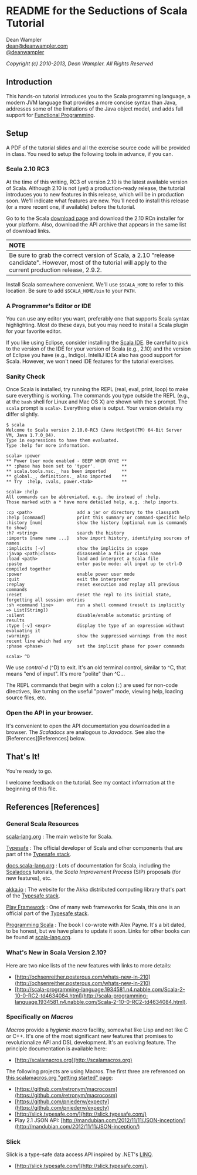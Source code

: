 # README for the Seductions of Scala Tutorial

Dean Wampler<br/>
[dean@deanwampler.com](mailto:dean@deanwampler.com)<br/>
[@deanwampler](https://twitter.com/deanwampler)

*Copyright (c) 2010-2013, Dean Wampler. All Rights Reserved*

## Introduction

This hands-on tutorial introduces you to the Scala programming language, a modern JVM language that provides a more concise syntax than Java, addresses some of the limitations of the Java object model, and adds full support for [Functional Programming](http://www.cs.kent.ac.uk/people/staff/dat/miranda/whyfp90.pdf).

## Setup

A PDF of the tutorial slides and all the exercise source code will be provided in class. You need to setup the following tools in advance, if you can.

### Scala 2.10 RC3

At the time of this writing, RC3 of version 2.10 is the latest available version of Scala. Although 2.10 is not (yet) a production-ready release, the tutorial introduces you to new features in this release, which will be in production soon. We'll indicate what features are new. You'll need to install this release (or a more recent one, if available) before the tutorial.

Go to to the Scala [download page](http://www.scala-lang.org/downloads#RC) and download the 2.10 RCn installer for your platform. Also, download the API archive that appears in the same list of download links.

| NOTE |
| :-- |
| Be sure to grab the correct version of Scala, a 2.10 "release candidate". However, most of the tutorial will apply to the current production release, 2.9.2. |

Install Scala somewhere convenient. We'll use `$SCALA_HOME` to refer to this location. Be sure to add `$SCALA_HOME/bin` to your `PATH`.

### A Programmer's Editor or IDE

You can use any editor you want, preferably one that supports Scala syntax highlighting. Most do these days, but you may need to install a Scala plugin for your favorite editor.

If you like using Eclipse, consider installing the [Scala IDE](http://scala-ide.org/download/milestone.html). Be careful to pick to the version of the IDE for your version of Scala (e.g., 2.10) and the version of Eclipse you have (e.g., Indigo). IntelliJ IDEA also has good support for Scala. However, we won't need IDE features for the tutorial exercises.

### Sanity Check

Once Scala is installed, try running the REPL (real, eval, print, loop) to make sure everything is working. The commands you type outside the REPL (e.g., at the `bash` shell for Linux and Mac OS X) are shown with the `$` prompt. The `scala` prompt is `scala>`. Everything else is output. Your version details my differ slightly.

	$ scala
	Welcome to Scala version 2.10.0-RC3 (Java HotSpot(TM) 64-Bit Server VM, Java 1.7.0_04).
	Type in expressions to have them evaluated.
	Type :help for more information.

	scala> :power
	** Power User mode enabled - BEEP WHIR GYVE **
	** :phase has been set to 'typer'.          **
	** scala.tools.nsc._ has been imported      **
	** global._, definitions._ also imported    **
	** Try  :help, :vals, power.<tab>           **

	scala> :help
	All commands can be abbreviated, e.g. :he instead of :help.
	Those marked with a * have more detailed help, e.g. :help imports.

	:cp <path>                 add a jar or directory to the classpath
	:help [command]            print this summary or command-specific help
	:history [num]             show the history (optional num is commands to show)
	:h? <string>               search the history
	:imports [name name ...]   show import history, identifying sources of names
	:implicits [-v]            show the implicits in scope
	:javap <path|class>        disassemble a file or class name
	:load <path>               load and interpret a Scala file
	:paste                     enter paste mode: all input up to ctrl-D compiled together
	:power                     enable power user mode
	:quit                      exit the interpreter
	:replay                    reset execution and replay all previous commands
	:reset                     reset the repl to its initial state, forgetting all session entries
	:sh <command line>         run a shell command (result is implicitly => List[String])
	:silent                    disable/enable automatic printing of results
	:type [-v] <expr>          display the type of an expression without evaluating it
	:warnings                  show the suppressed warnings from the most recent line which had any
	:phase <phase>             set the implicit phase for power commands

	scala> ^D

We use *control-d* (^D) to exit. It's an old terminal control, similar to ^C, that means "end of input". It's more "polite" than ^C...

The REPL commands that begin with a colon (`:`) are used for non-code directives, like turning on the useful "power" mode, viewing help, loading source files, etc.

### Open the API in your browser.

It's convenient to open the API documentation you downloaded in a browser. The *Scaladocs* are analogous to *Javadocs*. See also the [References][References] below.

## That's It!

You're ready to go. 

I welcome feedback on the tutorial. See my contact information at the beginning of this file.

## References [References]

### General Scala Resources

[scala-lang.org](https://scala-lang.org)
: The main website for Scala.

[Typesafe](https://typesafe.com)
: The official developer of Scala and other components that are part of the [Typesafe stack](https://typesafe.com/stack).

[docs.scala-lang.org](https://docs.scala-lang.org)
: Lots of documentation for Scala, including the [Scaladocs](https://scala-lang.org/archives/downloads/distrib/files/nightly/docs/library/index.html) tutorials, the *Scala Improvement Process* (SIP) proposals (for new features), etc.

[akka.io](https://akka.io)
: The website for the Akka distributed computing library that's part of the [Typesafe stack](https://typesafe.com/stack).

[Play Framework](https://www.playframework.org/)
: One of many web frameworks for Scala, this one is an official part of the [Typesafe stack](https://typesafe.com/stack).

[Programming Scala](http://ofps.oreilly.com/titles/9780596155957/)
: The book I co-wrote with Alex Payne. It's a bit dated, to be honest, but we have plans to update it soon. Links for other books can be found at [scala-lang.org](https://scala-lang.org).

### What's New in Scala Version 2.10?

Here are two nice lists of the new features with links to more details:

* [http://ochsenreither.posterous.com/whats-new-in-210](http://ochsenreither.posterous.com/whats-new-in-210)
* [http://scala-programming-language.1934581.n4.nabble.com/Scala-2-10-0-RC2-td4634084.html](http://scala-programming-language.1934581.n4.nabble.com/Scala-2-10-0-RC2-td4634084.html).

### Specifically on *Macros*

*Macros* provide a *hygienic macro* facility, somewhat like Lisp and not like C or C++. It's one of the most significant new features that promises to revolutionalize API and DSL development. It's an evolving feature. The principle documentation is available here:

* [http://scalamacros.org](http://scalamacros.org)

The following projects are using Macros. The first three are referenced on [this scalamacros.org "getting started" page](http://scalamacros.org/documentation/gettingstarted.html):

* [https://github.com/retronym/macrocosm](https://github.com/retronym/macrocosm)
* [https://github.com/pniederw/expecty](https://github.com/pniederw/expecty)
* [http://slick.typesafe.com/](http://slick.typesafe.com/)
* Play 2.1 JSON API: [http://mandubian.com/2012/11/11/JSON-inception/](http://mandubian.com/2012/11/11/JSON-inception/)

### Slick

Slick is a type-safe data access API inspired by .NET's [LINQ](http://msdn.microsoft.com/en-us/library/bb397926.aspx).

* [http://slick.typesafe.com/](http://slick.typesafe.com/).


